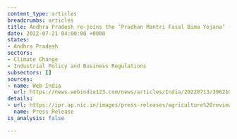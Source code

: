 ```yaml
---
content_type: articles
breadcrumbs: articles
title: Andhra Pradesh re-joins the ‘Pradhan Mantri Fasal Bima Yojana’ (PMFBY)
date: 2022-07-21 04:00:00 +0000
states:
- Andhra Pradesh
sectors:
- Climate Change
- Industrial Policy and Business Regulations
subsectors: []
sources:
- name: Web India
  url: https://news.webindia123.com/news/articles/India/20220713/3962109.html
details:
- url: https://ipr.ap.nic.in/images/press-releases/agriculture%20review%20with%20central%20minister.pdf
  name: Press Release
is_analysis: false

---
```

